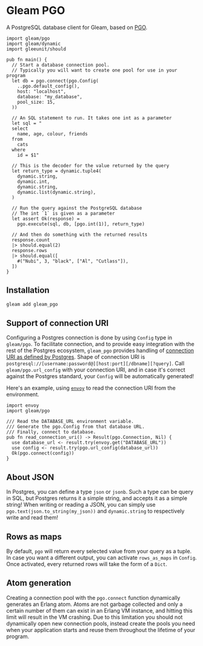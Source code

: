 # Gleam PGO

A PostgreSQL database client for Gleam, based on [PGO][erlang-pgo].

[erlang-pgo]: https://github.com/erleans/pgo

```gleam
import gleam/pgo
import gleam/dynamic
import gleeunit/should

pub fn main() {
  // Start a database connection pool.
  // Typically you will want to create one pool for use in your program
  let db = pgo.connect(pgo.Config(
    ..pgo.default_config(),
    host: "localhost",
    database: "my_database",
    pool_size: 15,
  ))

  // An SQL statement to run. It takes one int as a parameter
  let sql = "
  select
    name, age, colour, friends
  from
    cats
  where
    id = $1"

  // This is the decoder for the value returned by the query
  let return_type = dynamic.tuple4(
    dynamic.string,
    dynamic.int,
    dynamic.string,
    dynamic.list(dynamic.string),
  )

  // Run the query against the PostgreSQL database
  // The int `1` is given as a parameter
  let assert Ok(response) =
    pgo.execute(sql, db, [pgo.int(1)], return_type)

  // And then do something with the returned results
  response.count
  |> should.equal(2)
  response.rows
  |> should.equal([
    #("Nubi", 3, "black", ["Al", "Cutlass"]),
  ])
}
```

## Installation

```sh
gleam add gleam_pgo
```

## Support of connection URI

Configuring a Postgres connection is done by using `Config` type in `gleam/pgo`.
To facilitate connection, and to provide easy integration with the rest of the
Postgres ecosystem, `gleam_pgo` provides handling of
[connection URI as defined by Postgres](https://www.postgresql.org/docs/current/libpq-connect.html#LIBPQ-CONNSTRING-URIS).
Shape of connection URI is `postgresql://[username:password@][host:port][/dbname][?query]`.
Call `gleam/pgo.url_config` with your connection URI, and in case it's correct
against the Postgres standard, your `Config` will be automatically generated!

Here's an example, using [`envoy`](https://github.com/lpil/envoy) to read the
connection URI from the environment.

```gleam
import envoy
import gleam/pgo

/// Read the DATABASE_URL environment variable.
/// Generate the pgo.Config from that database URL.
/// Finally, connect to database.
pub fn read_connection_uri() -> Result(pgo.Connection, Nil) {
  use database_url <- result.try(envoy.get("DATABASE_URL"))
  use config <- result.try(pgo.url_config(database_url))
  Ok(pgo.connect(config))
}
```

## About JSON

In Postgres, you can define a type `json` or `jsonb`. Such a type can be query
in SQL, but Postgres returns it a simple string, and accepts it as a simple string!
When writing or reading a JSON, you can simply use
`pgo.text(json.to_string(my_json))` and `dynamic.string` to respectively write
and read them!

## Rows as maps

By default, `pgo` will return every selected value from your query as a tuple.
In case you want a different output, you can activate `rows_as_maps` in `Config`.
Once activated, every returned rows will take the form of a `Dict`.

## Atom generation

Creating a connection pool with the `pgo.connect` function dynamically generates
an Erlang atom. Atoms are not garbage collected and only a certain number of
them can exist in an Erlang VM instance, and hitting this limit will result in
the VM crashing. Due to this limitation you should not dynamically open new
connection pools, instead create the pools you need when your application starts
and reuse them throughout the lifetime of your program.
